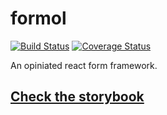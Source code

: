 # formol

[![Build Status](https://travis-ci.org/Kozea/formol.svg?branch=master)](https://travis-ci.org/Kozea/formol)
[![Coverage Status](https://coveralls.io/repos/github/Kozea/formol/badge.svg?branch=master)](https://coveralls.io/github/Kozea/formol?branch=master)

An opiniated react form framework.

## [Check the storybook](https://kozea.github.io/formol/)
